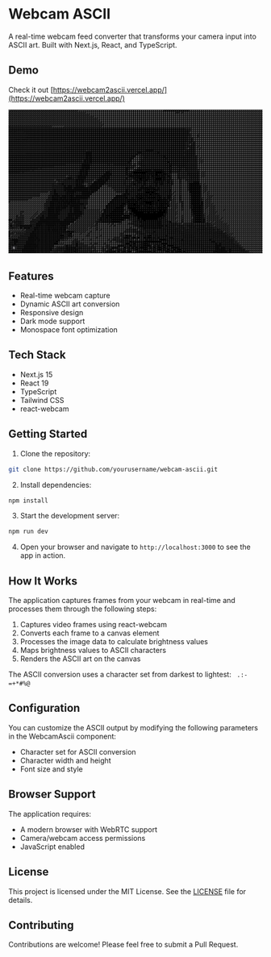 # Webcam ASCII

A real-time webcam feed converter that transforms your camera input into ASCII art. Built with Next.js, React, and TypeScript.

## Demo

Check it out [https://webcam2ascii.vercel.app/](https://webcam2ascii.vercel.app/)

![Webcam ASCII](./public/webcam-ascii.png)

## Features

- Real-time webcam capture
- Dynamic ASCII art conversion
- Responsive design
- Dark mode support
- Monospace font optimization

## Tech Stack

- Next.js 15
- React 19
- TypeScript
- Tailwind CSS
- react-webcam

## Getting Started

1. Clone the repository:

```bash
git clone https://github.com/yourusername/webcam-ascii.git
```

2. Install dependencies:

```bash
npm install
```

3. Start the development server:

```bash
npm run dev
```

4. Open your browser and navigate to `http://localhost:3000` to see the app in action.

## How It Works

The application captures frames from your webcam in real-time and processes them through the following steps:

1. Captures video frames using react-webcam
2. Converts each frame to a canvas element
3. Processes the image data to calculate brightness values
4. Maps brightness values to ASCII characters
5. Renders the ASCII art on the canvas

The ASCII conversion uses a character set from darkest to lightest: ` .:-=+*#%@`

## Configuration

You can customize the ASCII output by modifying the following parameters in the WebcamAscii component:

- Character set for ASCII conversion
- Character width and height
- Font size and style

## Browser Support

The application requires:

- A modern browser with WebRTC support
- Camera/webcam access permissions
- JavaScript enabled

## License

This project is licensed under the MIT License. See the [LICENSE](LICENSE) file for details.
## Contributing

Contributions are welcome! Please feel free to submit a Pull Request.